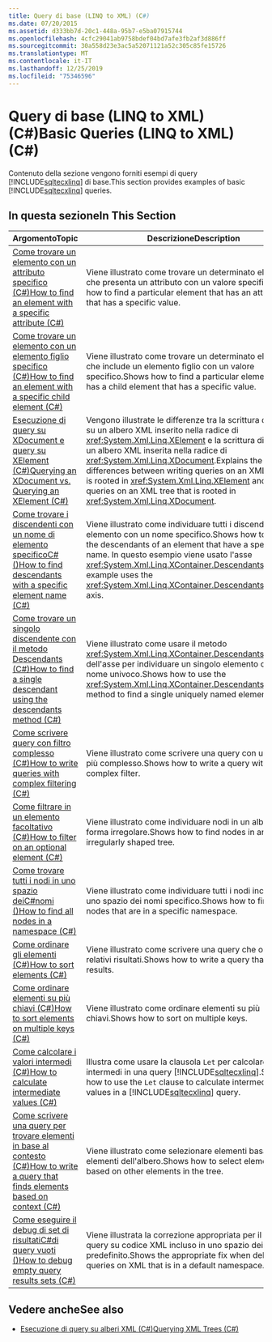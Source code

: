 ```yaml
---
title: Query di base (LINQ to XML) (C#)
ms.date: 07/20/2015
ms.assetid: d333bb7d-20c1-448a-95b7-e5ba07915744
ms.openlocfilehash: 4cfc29041ab9758bdef04bd7afe3fb2af3d886ff
ms.sourcegitcommit: 30a558d23e3ac5a52071121a52c305c85fe15726
ms.translationtype: MT
ms.contentlocale: it-IT
ms.lasthandoff: 12/25/2019
ms.locfileid: "75346596"
---
```

# <a name="basic-queries-linq-to-xml-c"></a><span data-ttu-id="fff75-102">Query di base (LINQ to XML) (C#)</span><span class="sxs-lookup"><span data-stu-id="fff75-102">Basic Queries (LINQ to XML) (C#)</span></span>
<span data-ttu-id="fff75-103">Contenuto della sezione vengono forniti esempi di query [!INCLUDE[sqltecxlinq](~/includes/sqltecxlinq-md.md)] di base.</span><span class="sxs-lookup"><span data-stu-id="fff75-103">This section provides examples of basic [!INCLUDE[sqltecxlinq](~/includes/sqltecxlinq-md.md)] queries.</span></span>  
  
## <a name="in-this-section"></a><span data-ttu-id="fff75-104">In questa sezione</span><span class="sxs-lookup"><span data-stu-id="fff75-104">In This Section</span></span>  
  
|<span data-ttu-id="fff75-105">Argomento</span><span class="sxs-lookup"><span data-stu-id="fff75-105">Topic</span></span>|<span data-ttu-id="fff75-106">Descrizione</span><span class="sxs-lookup"><span data-stu-id="fff75-106">Description</span></span>|  
|-----------|-----------------|  
|[<span data-ttu-id="fff75-107">Come trovare un elemento con un attributo specifico (C#)</span><span class="sxs-lookup"><span data-stu-id="fff75-107">How to find an element with a specific attribute (C#)</span></span>](./how-to-find-an-element-with-a-specific-attribute.md)|<span data-ttu-id="fff75-108">Viene illustrato come trovare un determinato elemento che presenta un attributo con un valore specifico.</span><span class="sxs-lookup"><span data-stu-id="fff75-108">Shows how to find a particular element that has an attribute that has a specific value.</span></span>|
|[<span data-ttu-id="fff75-109">Come trovare un elemento con un elemento figlio specifico (C#)</span><span class="sxs-lookup"><span data-stu-id="fff75-109">How to find an element with a specific child element (C#)</span></span>](./how-to-find-an-element-with-a-specific-child-element.md)|<span data-ttu-id="fff75-110">Viene illustrato come trovare un determinato elemento che include un elemento figlio con un valore specifico.</span><span class="sxs-lookup"><span data-stu-id="fff75-110">Shows how to find a particular element that has a child element that has a specific value.</span></span>|
|[<span data-ttu-id="fff75-111">Esecuzione di query su XDocument e query su XElement (C#)</span><span class="sxs-lookup"><span data-stu-id="fff75-111">Querying an XDocument vs. Querying an XElement (C#)</span></span>](./querying-an-xdocument-vs-querying-an-xelement.md)|<span data-ttu-id="fff75-112">Vengono illustrate le differenze tra la scrittura di query su un albero XML inserito nella radice di <xref:System.Xml.Linq.XElement> e la scrittura di query su un albero XML inserita nella radice di <xref:System.Xml.Linq.XDocument>.</span><span class="sxs-lookup"><span data-stu-id="fff75-112">Explains the differences between writing queries on an XML tree that is rooted in <xref:System.Xml.Linq.XElement> and writing queries on an XML tree that is rooted in <xref:System.Xml.Linq.XDocument>.</span></span>|  
|[<span data-ttu-id="fff75-113">Come trovare i discendenti con un nome di elemento specificoC#()</span><span class="sxs-lookup"><span data-stu-id="fff75-113">How to find descendants with a specific element name (C#)</span></span>](./how-to-find-descendants-with-a-specific-element-name.md)|<span data-ttu-id="fff75-114">Viene illustrato come individuare tutti i discendenti di un elemento con un nome specifico.</span><span class="sxs-lookup"><span data-stu-id="fff75-114">Shows how to find all the descendants of an element that have a specific name.</span></span> <span data-ttu-id="fff75-115">In questo esempio viene usato l'asse <xref:System.Xml.Linq.XContainer.Descendants%2A>.</span><span class="sxs-lookup"><span data-stu-id="fff75-115">This example uses the <xref:System.Xml.Linq.XContainer.Descendants%2A> axis.</span></span>|
|[<span data-ttu-id="fff75-116">Come trovare un singolo discendente con il metodo Descendants (C#)</span><span class="sxs-lookup"><span data-stu-id="fff75-116">How to find a single descendant using the descendants method (C#)</span></span>](./how-to-find-a-single-descendant-using-the-descendants-method.md)|<span data-ttu-id="fff75-117">Viene illustrato come usare il metodo <xref:System.Xml.Linq.XContainer.Descendants%2A> dell'asse per individuare un singolo elemento con un nome univoco.</span><span class="sxs-lookup"><span data-stu-id="fff75-117">Shows how to use the <xref:System.Xml.Linq.XContainer.Descendants%2A> axis method to find a single uniquely named element.</span></span>|
|[<span data-ttu-id="fff75-118">Come scrivere query con filtro complesso (C#)</span><span class="sxs-lookup"><span data-stu-id="fff75-118">How to write queries with complex filtering (C#)</span></span>](./how-to-write-queries-with-complex-filtering.md)|<span data-ttu-id="fff75-119">Viene illustrato come scrivere una query con un filtro più complesso.</span><span class="sxs-lookup"><span data-stu-id="fff75-119">Shows how to write a query with a more complex filter.</span></span>|  
|[<span data-ttu-id="fff75-120">Come filtrare in un elemento facoltativo (C#)</span><span class="sxs-lookup"><span data-stu-id="fff75-120">How to filter on an optional element (C#)</span></span>](./how-to-filter-on-an-optional-element.md)|<span data-ttu-id="fff75-121">Viene illustrato come individuare nodi in un albero di forma irregolare.</span><span class="sxs-lookup"><span data-stu-id="fff75-121">Shows how to find nodes in an irregularly shaped tree.</span></span>|
|[<span data-ttu-id="fff75-122">Come trovare tutti i nodi in uno spazio deiC#nomi ()</span><span class="sxs-lookup"><span data-stu-id="fff75-122">How to find all nodes in a namespace (C#)</span></span>](./how-to-find-all-nodes-in-a-namespace.md)|<span data-ttu-id="fff75-123">Viene illustrato come individuare tutti i nodi inclusi in uno spazio dei nomi specifico.</span><span class="sxs-lookup"><span data-stu-id="fff75-123">Shows how to find all nodes that are in a specific namespace.</span></span>|
|[<span data-ttu-id="fff75-124">Come ordinare gli elementi (C#)</span><span class="sxs-lookup"><span data-stu-id="fff75-124">How to sort elements (C#)</span></span>](./how-to-sort-elements.md)|<span data-ttu-id="fff75-125">Viene illustrato come scrivere una query che ordina i relativi risultati.</span><span class="sxs-lookup"><span data-stu-id="fff75-125">Shows how to write a query that sorts its results.</span></span>|  
|[<span data-ttu-id="fff75-126">Come ordinare elementi su più chiavi (C#)</span><span class="sxs-lookup"><span data-stu-id="fff75-126">How to sort elements on multiple keys (C#)</span></span>](./how-to-sort-elements-on-multiple-keys.md)|<span data-ttu-id="fff75-127">Viene illustrato come ordinare elementi su più chiavi.</span><span class="sxs-lookup"><span data-stu-id="fff75-127">Shows how to sort on multiple keys.</span></span>|  
|[<span data-ttu-id="fff75-128">Come calcolare i valori intermedi (C#)</span><span class="sxs-lookup"><span data-stu-id="fff75-128">How to calculate intermediate values (C#)</span></span>](./how-to-calculate-intermediate-values.md)|<span data-ttu-id="fff75-129">Illustra come usare la clausola `Let` per calcolare valori intermedi in una query [!INCLUDE[sqltecxlinq](~/includes/sqltecxlinq-md.md)].</span><span class="sxs-lookup"><span data-stu-id="fff75-129">Shows how to use the `Let` clause to calculate intermediate values in a [!INCLUDE[sqltecxlinq](~/includes/sqltecxlinq-md.md)] query.</span></span>|  
|[<span data-ttu-id="fff75-130">Come scrivere una query per trovare elementi in base al contesto (C#)</span><span class="sxs-lookup"><span data-stu-id="fff75-130">How to write a query that finds elements based on context (C#)</span></span>](./how-to-write-a-query-that-finds-elements-based-on-context.md)|<span data-ttu-id="fff75-131">Viene illustrato come selezionare elementi basati su altri elementi dell'albero.</span><span class="sxs-lookup"><span data-stu-id="fff75-131">Shows how to select elements based on other elements in the tree.</span></span>|  
|[<span data-ttu-id="fff75-132">Come eseguire il debug di set di risultatiC#di query vuoti ()</span><span class="sxs-lookup"><span data-stu-id="fff75-132">How to debug empty query results sets (C#)</span></span>](./how-to-debug-empty-query-results-sets.md)|<span data-ttu-id="fff75-133">Viene illustrata la correzione appropriata per il debug di query su codice XML incluso in uno spazio dei nomi predefinito.</span><span class="sxs-lookup"><span data-stu-id="fff75-133">Shows the appropriate fix when debugging queries on XML that is in a default namespace.</span></span>|  
  
## <a name="see-also"></a><span data-ttu-id="fff75-134">Vedere anche</span><span class="sxs-lookup"><span data-stu-id="fff75-134">See also</span></span>

- [<span data-ttu-id="fff75-135">Esecuzione di query su alberi XML (C#)</span><span class="sxs-lookup"><span data-stu-id="fff75-135">Querying XML Trees (C#)</span></span>](how-to-find-an-element-with-a-specific-attribute.md)
